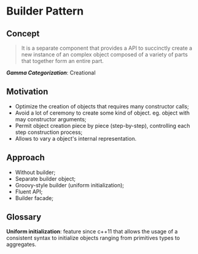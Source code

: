# Builder Pattern

## Concept
>It is a separate component that provides a API to succinctly create a new instance of an complex object composed of a variety of parts that together form an entire part.

***Gamma Categorization***: Creational
 

## Motivation
- Optimize the creation of objects that requires many constructor calls;  
- Avoid a lot of ceremony to create some kind of object. eg. object with may constructor arguments;  
- Permit object creation piece by piece (step-by-step), controlling each step construction process;  
- Allows to vary a object's internal representation.  


## Approach
- Without builder;  
- Separate builder object;  
- Groovy-style builder (uniform initialization);  
- Fluent API;  
- Builder facade;  
  

## Glossary
**Uniform initialization**: feature since c++11 that allows the usage of a consistent syntax to initialize objects ranging from primitives types to aggregates.
